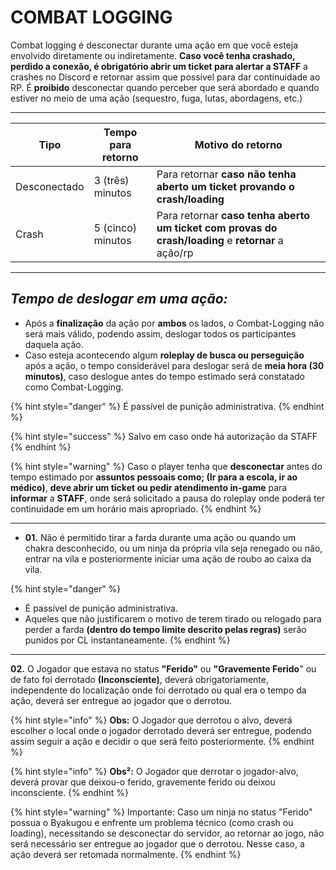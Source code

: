 # COMBAT LOGGING

Combat logging é desconectar durante uma ação em que você esteja envolvido diretamente ou indiretamente. **Caso você tenha crashado, perdido a conexão, é obrigatório abrir um ticket para alertar a STAFF** a crashes no Discord e retornar assim que possível para dar continuidade ao RP. É **proibido** desconectar quando perceber que será abordado e quando estiver no meio de uma ação (sequestro, fuga, lutas, abordagens, etc.)

***

| Tipo         | Tempo para retorno | Motivo do retorno                                                                                  |
| ------------ | ------------------ | -------------------------------------------------------------------------------------------------- |
| Desconectado | 3 (três) minutos   | Para retornar **caso não tenha aberto um ticket provando o crash/loading**                         |
| Crash        | 5 (cinco) minutos  | Para retornar **caso tenha aberto um ticket com provas do crash/loading** e **retornar** a ação/rp |

***

## _Tempo de deslogar em uma ação:_

* Após a **finalização** da ação por **ambos** os lados, o Combat-Logging não será mais válido, podendo assim, deslogar todos os participantes daquela ação.
* Caso esteja acontecendo algum **roleplay de busca ou perseguição** após a ação, o tempo considerável para deslogar será de **meia hora (30 minutos)**, caso deslogue antes do tempo estimado será constatado como Combat-Logging.

{% hint style="danger" %}
É passível de punição administrativa.
{% endhint %}

{% hint style="success" %}
Salvo em caso onde há autorização da STAFF
{% endhint %}

{% hint style="warning" %}
Caso o player tenha que **desconectar** antes do tempo estimado por **assuntos pessoais como; (Ir para a escola, ir ao médico)**, **deve abrir um ticket ou pedir atendimento in-game** para **informar** a **STAFF**, onde será solicitado a pausa do roleplay onde poderá ter continuidade em um horário mais apropriado.
{% endhint %}

***

* **01.** Não é permitido tirar a farda durante uma ação ou quando um chakra desconhecido, ou um ninja da própria vila seja renegado ou não, entrar na vila e posteriormente iniciar uma ação de roubo ao caixa da vila.

{% hint style="danger" %}
- É passível de punição administrativa.
- Aqueles que não justificarem o motivo de terem tirado ou relogado para perder a farda **(dentro do tempo limite descrito pelas regras)** serão punidos por CL instantaneamente.
{% endhint %}

***

**02.** O Jogador que estava no status **"Ferido"** ou **"Gravemente Ferido**" ou de fato foi derrotado **(Inconsciente)**, deverá obrigatoriamente, independente do localização onde foi derrotado ou qual era o tempo da ação, deverá ser entregue ao jogador que o derrotou.

{% hint style="info" %}
**Obs:** O Jogador que derrotou o alvo, deverá escolher o local onde o jogador derrotado deverá ser entregue, podendo assim seguir a ação e decidir o que será feito posteriormente.
{% endhint %}

{% hint style="info" %}
**Obs²:** O Jogador que derrotar o jogador-alvo, deverá provar que deixou-o ferido, gravemente ferido ou deixou inconsciente.
{% endhint %}

{% hint style="warning" %}
Importante: Caso um ninja no status "Ferido" possua o Byakugou e enfrente um problema técnico (como crash ou loading), necessitando se desconectar do servidor, ao retornar ao jogo, não será necessário ser entregue ao jogador que o derrotou. Nesse caso, a ação deverá ser retomada normalmente.
{% endhint %}

